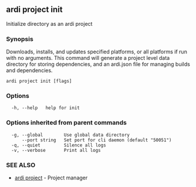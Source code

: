 ## ardi project init

Initialize directory as an ardi project

### Synopsis


Downloads, installs, and updates specified platforms, or all platforms if run with no arguments. This command will generate a project level data directory for storing dependencies, and an ardi.json file for managing builds and dependencies.

```
ardi project init [flags]
```

### Options

```
  -h, --help   help for init
```

### Options inherited from parent commands

```
  -g, --global        Use global data directory
      --port string   Set port for cli daemon (default "50051")
  -q, --quiet         Silence all logs
  -v, --verbose       Print all logs
```

### SEE ALSO

* [ardi project](ardi_project.md)	 - Project manager

